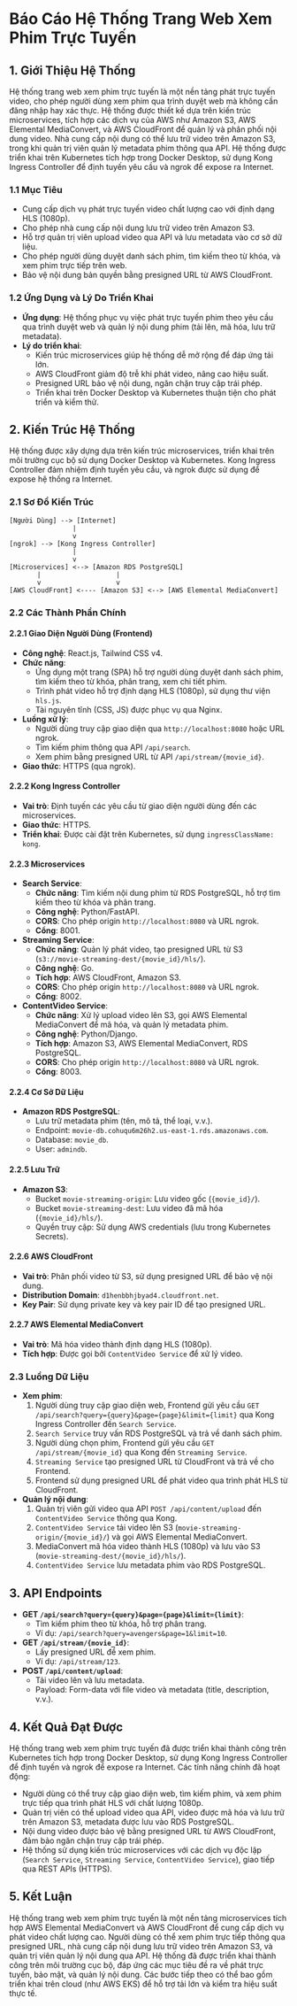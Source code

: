 # Báo Cáo Hệ Thống Trang Web Xem Phim Trực Tuyến

## 1. Giới Thiệu Hệ Thống

Hệ thống trang web xem phim trực tuyến là một nền tảng phát trực tuyến video, cho phép người dùng xem phim qua trình duyệt web mà không cần đăng nhập hay xác thực. Hệ thống được thiết kế dựa trên kiến trúc microservices, tích hợp các dịch vụ của AWS như Amazon S3, AWS Elemental MediaConvert, và AWS CloudFront để quản lý và phân phối nội dung video. Nhà cung cấp nội dung có thể lưu trữ video trên Amazon S3, trong khi quản trị viên quản lý metadata phim thông qua API. Hệ thống được triển khai trên Kubernetes tích hợp trong Docker Desktop, sử dụng Kong Ingress Controller để định tuyến yêu cầu và ngrok để expose ra Internet.

### 1.1 Mục Tiêu
- Cung cấp dịch vụ phát trực tuyến video chất lượng cao với định dạng HLS (1080p).
- Cho phép nhà cung cấp nội dung lưu trữ video trên Amazon S3.
- Hỗ trợ quản trị viên upload video qua API và lưu metadata vào cơ sở dữ liệu.
- Cho phép người dùng duyệt danh sách phim, tìm kiếm theo từ khóa, và xem phim trực tiếp trên web.
- Bảo vệ nội dung bản quyền bằng presigned URL từ AWS CloudFront.

### 1.2 Ứng Dụng và Lý Do Triển Khai
- **Ứng dụng**: Hệ thống phục vụ việc phát trực tuyến phim theo yêu cầu qua trình duyệt web và quản lý nội dung phim (tải lên, mã hóa, lưu trữ metadata).
- **Lý do triển khai**:
  - Kiến trúc microservices giúp hệ thống dễ mở rộng để đáp ứng tải lớn.
  - AWS CloudFront giảm độ trễ khi phát video, nâng cao hiệu suất.
  - Presigned URL bảo vệ nội dung, ngăn chặn truy cập trái phép.
  - Triển khai trên Docker Desktop và Kubernetes thuận tiện cho phát triển và kiểm thử.

## 2. Kiến Trúc Hệ Thống

Hệ thống được xây dựng dựa trên kiến trúc microservices, triển khai trên môi trường cục bộ sử dụng Docker Desktop và Kubernetes. Kong Ingress Controller đảm nhiệm định tuyến yêu cầu, và ngrok được sử dụng để expose hệ thống ra Internet.

### 2.1 Sơ Đồ Kiến Trúc
```
[Người Dùng] --> [Internet]
                |
                v
[ngrok] --> [Kong Ingress Controller]
                |
                v
[Microservices] <--> [Amazon RDS PostgreSQL]
       |                   |
       v                   v
[AWS CloudFront] <---- [Amazon S3] <--> [AWS Elemental MediaConvert]
```

### 2.2 Các Thành Phần Chính

#### 2.2.1 Giao Diện Người Dùng (Frontend)
- **Công nghệ**: React.js, Tailwind CSS v4.
- **Chức năng**:
  - Ứng dụng một trang (SPA) hỗ trợ người dùng duyệt danh sách phim, tìm kiếm theo từ khóa, phân trang, xem chi tiết phim.
  - Trình phát video hỗ trợ định dạng HLS (1080p), sử dụng thư viện `hls.js`.
  - Tài nguyên tĩnh (CSS, JS) được phục vụ qua Nginx.
- **Luồng xử lý**:
  - Người dùng truy cập giao diện qua `http://localhost:8080` hoặc URL ngrok.
  - Tìm kiếm phim thông qua API `/api/search`.
  - Xem phim bằng presigned URL từ API `/api/stream/{movie_id}`.
- **Giao thức**: HTTPS (qua ngrok).

#### 2.2.2 Kong Ingress Controller
- **Vai trò**: Định tuyến các yêu cầu từ giao diện người dùng đến các microservices.
- **Giao thức**: HTTPS.
- **Triển khai**: Được cài đặt trên Kubernetes, sử dụng `ingressClassName: kong`.

#### 2.2.3 Microservices
- **Search Service**:
  - **Chức năng**: Tìm kiếm nội dung phim từ RDS PostgreSQL, hỗ trợ tìm kiếm theo từ khóa và phân trang.
  - **Công nghệ**: Python/FastAPI.
  - **CORS**: Cho phép origin `http://localhost:8080` và URL ngrok.
  - **Cổng**: 8001.
- **Streaming Service**:
  - **Chức năng**: Quản lý phát video, tạo presigned URL từ S3 (`s3://movie-streaming-dest/{movie_id}/hls/`).
  - **Công nghệ**: Go.
  - **Tích hợp**: AWS CloudFront, Amazon S3.
  - **CORS**: Cho phép origin `http://localhost:8080` và URL ngrok.
  - **Cổng**: 8002.
- **ContentVideo Service**:
  - **Chức năng**: Xử lý upload video lên S3, gọi AWS Elemental MediaConvert để mã hóa, và quản lý metadata phim.
  - **Công nghệ**: Python/Django.
  - **Tích hợp**: Amazon S3, AWS Elemental MediaConvert, RDS PostgreSQL.
  - **CORS**: Cho phép origin `http://localhost:8080` và URL ngrok.
  - **Cổng**: 8003.

#### 2.2.4 Cơ Sở Dữ Liệu
- **Amazon RDS PostgreSQL**:
  - Lưu trữ metadata phim (tên, mô tả, thể loại, v.v.).
  - Endpoint: `movie-db.cohuqu6m26h2.us-east-1.rds.amazonaws.com`.
  - Database: `movie_db`.
  - User: `admindb`.

#### 2.2.5 Lưu Trữ
- **Amazon S3**:
  - Bucket `movie-streaming-origin`: Lưu video gốc (`{movie_id}/`).
  - Bucket `movie-streaming-dest`: Lưu video đã mã hóa (`{movie_id}/hls/`).
  - Quyền truy cập: Sử dụng AWS credentials (lưu trong Kubernetes Secrets).

#### 2.2.6 AWS CloudFront
- **Vai trò**: Phân phối video từ S3, sử dụng presigned URL để bảo vệ nội dung.
- **Distribution Domain**: `d1henbbhjbyad4.cloudfront.net`.
- **Key Pair**: Sử dụng private key và key pair ID để tạo presigned URL.

#### 2.2.7 AWS Elemental MediaConvert
- **Vai trò**: Mã hóa video thành định dạng HLS (1080p).
- **Tích hợp**: Được gọi bởi `ContentVideo Service` để xử lý video.

### 2.3 Luồng Dữ Liệu
- **Xem phim**:
  1. Người dùng truy cập giao diện web, Frontend gửi yêu cầu `GET /api/search?query={query}&page={page}&limit={limit}` qua Kong Ingress Controller đến `Search Service`.
  2. `Search Service` truy vấn RDS PostgreSQL và trả về danh sách phim.
  3. Người dùng chọn phim, Frontend gửi yêu cầu `GET /api/stream/{movie_id}` qua Kong đến `Streaming Service`.
  4. `Streaming Service` tạo presigned URL từ CloudFront và trả về cho Frontend.
  5. Frontend sử dụng presigned URL để phát video qua trình phát HLS từ CloudFront.
- **Quản lý nội dung**:
  1. Quản trị viên gửi video qua API `POST /api/content/upload` đến `ContentVideo Service` thông qua Kong.
  2. `ContentVideo Service` tải video lên S3 (`movie-streaming-origin/{movie_id}/`) và gọi AWS Elemental MediaConvert.
  3. MediaConvert mã hóa video thành HLS (1080p) và lưu vào S3 (`movie-streaming-dest/{movie_id}/hls/`).
  4. `ContentVideo Service` lưu metadata phim vào RDS PostgreSQL.

## 3. API Endpoints
- **GET `/api/search?query={query}&page={page}&limit={limit}`**:
  - Tìm kiếm phim theo từ khóa, hỗ trợ phân trang.
  - Ví dụ: `/api/search?query=avengers&page=1&limit=10`.
- **GET `/api/stream/{movie_id}`**:
  - Lấy presigned URL để xem phim.
  - Ví dụ: `/api/stream/123`.
- **POST `/api/content/upload`**:
  - Tải video lên và lưu metadata.
  - Payload: Form-data với file video và metadata (title, description, v.v.).

## 4. Kết Quả Đạt Được
Hệ thống trang web xem phim trực tuyến đã được triển khai thành công trên Kubernetes tích hợp trong Docker Desktop, sử dụng Kong Ingress Controller để định tuyến và ngrok để expose ra Internet. Các tính năng chính đã hoạt động:
- Người dùng có thể truy cập giao diện web, tìm kiếm phim, và xem phim trực tiếp qua trình phát HLS với chất lượng 1080p.
- Quản trị viên có thể upload video qua API, video được mã hóa và lưu trữ trên Amazon S3, metadata được lưu vào RDS PostgreSQL.
- Nội dung video được bảo vệ bằng presigned URL từ AWS CloudFront, đảm bảo ngăn chặn truy cập trái phép.
- Hệ thống sử dụng kiến trúc microservices với các dịch vụ độc lập (`Search Service`, `Streaming Service`, `ContentVideo Service`), giao tiếp qua REST APIs (HTTPS).

## 5. Kết Luận
Hệ thống trang web xem phim trực tuyến là một nền tảng microservices tích hợp AWS Elemental MediaConvert và AWS CloudFront để cung cấp dịch vụ phát video chất lượng cao. Người dùng có thể xem phim trực tiếp thông qua presigned URL, nhà cung cấp nội dung lưu trữ video trên Amazon S3, và quản trị viên quản lý nội dung qua API. Hệ thống đã được triển khai thành công trên môi trường cục bộ, đáp ứng các mục tiêu đề ra về phát trực tuyến, bảo mật, và quản lý nội dung. Các bước tiếp theo có thể bao gồm triển khai trên cloud (như AWS EKS) để hỗ trợ tải lớn và kiểm tra hiệu suất thực tế.